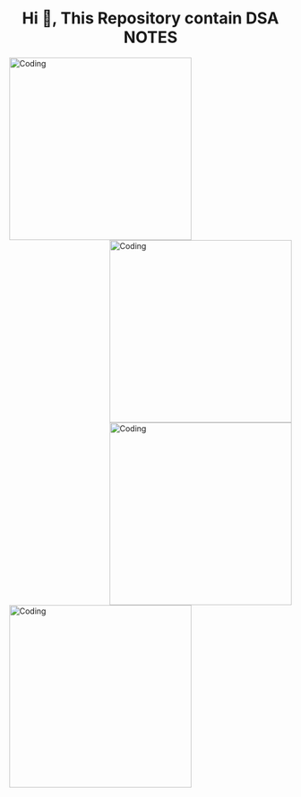 <h1 align="center">Hi 👋, This Repository contain DSA NOTES</h1>

<img align="left" alt="Coding" width="325"  src="https://blog.penjee.com/wp-content/uploads/2015/11/binary-search-tree-sorted-array-animation.gif">
<img align="right" alt="Coding" width="325"  src="https://blog.penjee.com/wp-content/uploads/2015/12/optimal-binary-search-tree-from-sorted-array.gif">
<img align="right" alt="Coding" width="325"  src="https://blog.penjee.com/wp-content/uploads/2015/11/binary-search-tree-degenerating-demo-animation.gif">
<img align="left" alt="Coding" width="325"  src="https://blog.penjee.com/wp-content/uploads/2015/11/binary-search-tree-insertion-animation.gif">

